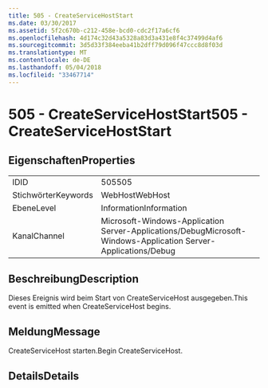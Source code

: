 ```yaml
---
title: 505 - CreateServiceHostStart
ms.date: 03/30/2017
ms.assetid: 5f2c670b-c212-458e-bcd0-cdc2f17a6cf6
ms.openlocfilehash: 4d174c32d43a5328a83d3a431e8f4c37499d4af6
ms.sourcegitcommit: 3d5d33f384eeba41b2dff79d096f47ccc8d8f03d
ms.translationtype: MT
ms.contentlocale: de-DE
ms.lasthandoff: 05/04/2018
ms.locfileid: "33467714"
---
```

# <a name="505---createservicehoststart"></a><span data-ttu-id="7c10d-102">505 - CreateServiceHostStart</span><span class="sxs-lookup"><span data-stu-id="7c10d-102">505 - CreateServiceHostStart</span></span>
## <a name="properties"></a><span data-ttu-id="7c10d-103">Eigenschaften</span><span class="sxs-lookup"><span data-stu-id="7c10d-103">Properties</span></span>  
  
|||  
|-|-|  
|<span data-ttu-id="7c10d-104">ID</span><span class="sxs-lookup"><span data-stu-id="7c10d-104">ID</span></span>|<span data-ttu-id="7c10d-105">505</span><span class="sxs-lookup"><span data-stu-id="7c10d-105">505</span></span>|  
|<span data-ttu-id="7c10d-106">Stichwörter</span><span class="sxs-lookup"><span data-stu-id="7c10d-106">Keywords</span></span>|<span data-ttu-id="7c10d-107">WebHost</span><span class="sxs-lookup"><span data-stu-id="7c10d-107">WebHost</span></span>|  
|<span data-ttu-id="7c10d-108">Ebene</span><span class="sxs-lookup"><span data-stu-id="7c10d-108">Level</span></span>|<span data-ttu-id="7c10d-109">Information</span><span class="sxs-lookup"><span data-stu-id="7c10d-109">Information</span></span>|  
|<span data-ttu-id="7c10d-110">Kanal</span><span class="sxs-lookup"><span data-stu-id="7c10d-110">Channel</span></span>|<span data-ttu-id="7c10d-111">Microsoft-Windows-Application Server-Applications/Debug</span><span class="sxs-lookup"><span data-stu-id="7c10d-111">Microsoft-Windows-Application Server-Applications/Debug</span></span>|  
  
## <a name="description"></a><span data-ttu-id="7c10d-112">Beschreibung</span><span class="sxs-lookup"><span data-stu-id="7c10d-112">Description</span></span>  
 <span data-ttu-id="7c10d-113">Dieses Ereignis wird beim Start von CreateServiceHost ausgegeben.</span><span class="sxs-lookup"><span data-stu-id="7c10d-113">This event is emitted when CreateServiceHost begins.</span></span>  
  
## <a name="message"></a><span data-ttu-id="7c10d-114">Meldung</span><span class="sxs-lookup"><span data-stu-id="7c10d-114">Message</span></span>  
 <span data-ttu-id="7c10d-115">CreateServiceHost starten.</span><span class="sxs-lookup"><span data-stu-id="7c10d-115">Begin CreateServiceHost.</span></span>  
  
## <a name="details"></a><span data-ttu-id="7c10d-116">Details</span><span class="sxs-lookup"><span data-stu-id="7c10d-116">Details</span></span>
